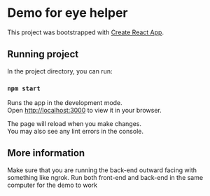 # Demo for eye helper

This project was bootstrapped with [Create React App](https://github.com/facebook/create-react-app).

## Running project

In the project directory, you can run:

### `npm start`

Runs the app in the development mode.\
Open [http://localhost:3000](http://localhost:3000) to view it in your browser.

The page will reload when you make changes.\
You may also see any lint errors in the console.

## More information
Make sure that you are running the back-end outward facing with something like ngrok.
Run both front-end and back-end in the same computer for the demo to work
